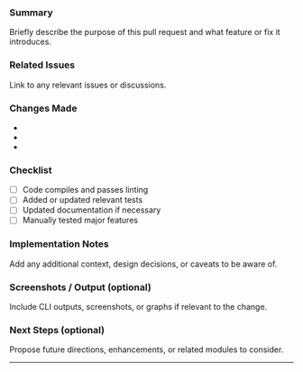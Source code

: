 ### Summary
Briefly describe the purpose of this pull request and what feature or fix it introduces.

### Related Issues
Link to any relevant issues or discussions.

### Changes Made
- 
- 
- 

### Checklist
- [ ] Code compiles and passes linting
- [ ] Added or updated relevant tests
- [ ] Updated documentation if necessary
- [ ] Manually tested major features

### Implementation Notes
Add any additional context, design decisions, or caveats to be aware of.

### Screenshots / Output (optional)
Include CLI outputs, screenshots, or graphs if relevant to the change.

### Next Steps (optional)
Propose future directions, enhancements, or related modules to consider.

---

